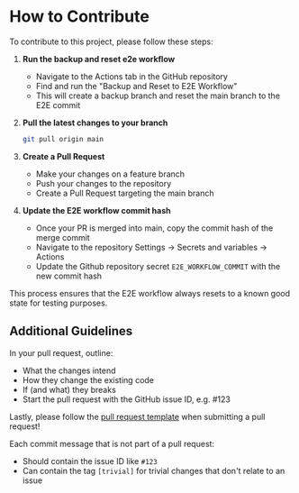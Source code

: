 

# How to Contribute

To contribute to this project, please follow these steps:

1. **Run the backup and reset e2e workflow**
   - Navigate to the Actions tab in the GitHub repository
   - Find and run the "Backup and Reset to E2E Workflow"
   - This will create a backup branch and reset the main branch to the E2E commit

2. **Pull the latest changes to your branch**
   ```bash
   git pull origin main
   ```

3. **Create a Pull Request**
   - Make your changes on a feature branch
   - Push your changes to the repository
   - Create a Pull Request targeting the main branch

4. **Update the E2E workflow commit hash**
   - Once your PR is merged into main, copy the commit hash of the merge commit
   - Navigate to the repository Settings → Secrets and variables → Actions
   - Update the Github repository secret `E2E_WORKFLOW_COMMIT` with the new commit hash

This process ensures that the E2E workflow always resets to a known good state for testing purposes.

## Additional Guidelines

In your pull request, outline:

* What the changes intend
* How they change the existing code
* If (and what) they breaks
* Start the pull request with the GitHub issue ID, e.g. #123

Lastly, please follow the [pull request template](.github/pull_request_template.md) when submitting a pull request!

Each commit message that is not part of a pull request:

* Should contain the issue ID like `#123`
* Can contain the tag `[trivial]` for trivial changes that don't relate to an issue


